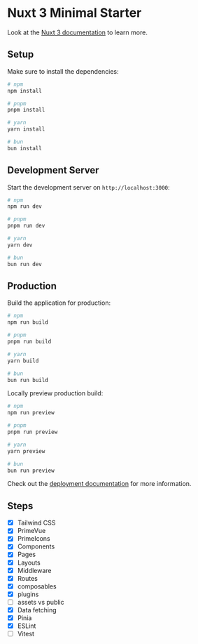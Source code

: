 # Nuxt 3 Minimal Starter

Look at the [Nuxt 3 documentation](https://nuxt.com/docs/getting-started/introduction) to learn more.

## Setup

Make sure to install the dependencies:

```bash
# npm
npm install

# pnpm
pnpm install

# yarn
yarn install

# bun
bun install
```

## Development Server

Start the development server on `http://localhost:3000`:

```bash
# npm
npm run dev

# pnpm
pnpm run dev

# yarn
yarn dev

# bun
bun run dev
```

## Production

Build the application for production:

```bash
# npm
npm run build

# pnpm
pnpm run build

# yarn
yarn build

# bun
bun run build
```

Locally preview production build:

```bash
# npm
npm run preview

# pnpm
pnpm run preview

# yarn
yarn preview

# bun
bun run preview
```

Check out the [deployment documentation](https://nuxt.com/docs/getting-started/deployment) for more information.

## Steps

- [x] Tailwind CSS
- [x] PrimeVue
- [x] PrimeIcons
- [x] Components
- [x] Pages 
- [x] Layouts
- [x] Middleware
- [x] Routes
- [x] composables
- [x] plugins
- [ ] assets vs public
- [x] Data fetching
- [x] Pinia
- [x] ESLint
- [ ] Vitest
